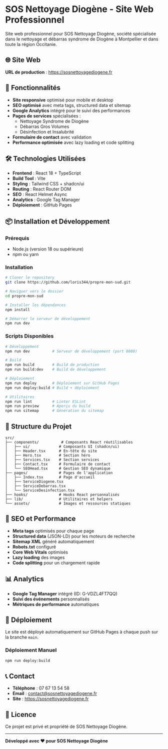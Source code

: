 # SOS Nettoyage Diogène - Site Web Professionnel

Site web professionnel pour SOS Nettoyage Diogène, société spécialisée dans le nettoyage et débarras syndrome de Diogène à Montpellier et dans toute la région Occitanie.

## 🌐 Site Web

**URL de production** : https://sosnettoyagediogene.fr

## 🚀 Fonctionnalités

- **Site responsive** optimisé pour mobile et desktop
- **SEO optimisé** avec meta tags, structured data et sitemap
- **Google Analytics** intégré pour le suivi des performances
- **Pages de services** spécialisées :
  - Nettoyage Syndrome de Diogène
  - Débarras Gros Volumes
  - Désinfection et Insalubrité
- **Formulaire de contact** avec validation
- **Performance optimisée** avec lazy loading et code splitting

## 🛠️ Technologies Utilisées

- **Frontend** : React 18 + TypeScript
- **Build Tool** : Vite
- **Styling** : Tailwind CSS + shadcn/ui
- **Routing** : React Router DOM
- **SEO** : React Helmet Async
- **Analytics** : Google Tag Manager
- **Déploiement** : GitHub Pages

## 📦 Installation et Développement

### Prérequis
- Node.js (version 18 ou supérieure)
- npm ou yarn

### Installation

```bash
# Cloner le repository
git clone https://github.com/loris344/propre-mon-sud.git

# Naviguer vers le dossier
cd propre-mon-sud

# Installer les dépendances
npm install

# Démarrer le serveur de développement
npm run dev
```

### Scripts Disponibles

```bash
# Développement
npm run dev          # Serveur de développement (port 8080)

# Build
npm run build        # Build de production
npm run build:dev    # Build de développement

# Déploiement
npm run deploy       # Déploiement sur GitHub Pages
npm run deploy:build # Build + déploiement

# Utilitaires
npm run lint         # Linter ESLint
npm run preview      # Aperçu du build
npm run sitemap      # Génération du sitemap
```

## 📁 Structure du Projet

```
src/
├── components/          # Composants React réutilisables
│   ├── ui/             # Composants UI (shadcn/ui)
│   ├── Header.tsx      # En-tête du site
│   ├── Hero.tsx        # Section héro
│   ├── Services.tsx    # Section services
│   ├── Contact.tsx     # Formulaire de contact
│   └── SEOHead.tsx     # Gestion SEO dynamique
├── pages/              # Pages de l'application
│   ├── Index.tsx       # Page d'accueil
│   ├── ServiceDiogene.tsx
│   ├── ServiceDebarras.tsx
│   └── ServiceDesinfection.tsx
├── hooks/              # Hooks React personnalisés
├── lib/                # Utilitaires et helpers
└── assets/             # Images et ressources statiques
```

## 🎯 SEO et Performance

- **Meta tags** optimisés pour chaque page
- **Structured data** (JSON-LD) pour les moteurs de recherche
- **Sitemap XML** généré automatiquement
- **Robots.txt** configuré
- **Core Web Vitals** optimisés
- **Lazy loading** des images
- **Code splitting** pour un chargement rapide

## 📊 Analytics

- **Google Tag Manager** intégré (ID: G-VDZL4FT7QQ)
- **Suivi des événements** personnalisés
- **Métriques de performance** automatiques

## 🚀 Déploiement

Le site est déployé automatiquement sur GitHub Pages à chaque push sur la branche `main`.

### Déploiement Manuel

```bash
npm run deploy:build
```

## 📞 Contact

- **Téléphone** : 07 67 13 54 58
- **Email** : contact@sosnettoyagediogene.fr
- **Site** : https://sosnettoyagediogene.fr

## 📄 Licence

Ce projet est privé et propriété de SOS Nettoyage Diogène.

---

**Développé avec ❤️ pour SOS Nettoyage Diogène**